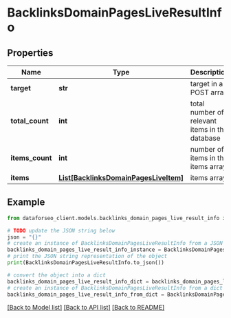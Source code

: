 # BacklinksDomainPagesLiveResultInfo


## Properties

Name | Type | Description | Notes
------------ | ------------- | ------------- | -------------
**target** | **str** | target in a POST array | [optional] 
**total_count** | **int** | total number of relevant items in the database | [optional] 
**items_count** | **int** | number of items in the items array | [optional] 
**items** | [**List[BacklinksDomainPagesLiveItem]**](BacklinksDomainPagesLiveItem.md) | items array | [optional] 

## Example

```python
from dataforseo_client.models.backlinks_domain_pages_live_result_info import BacklinksDomainPagesLiveResultInfo

# TODO update the JSON string below
json = "{}"
# create an instance of BacklinksDomainPagesLiveResultInfo from a JSON string
backlinks_domain_pages_live_result_info_instance = BacklinksDomainPagesLiveResultInfo.from_json(json)
# print the JSON string representation of the object
print(BacklinksDomainPagesLiveResultInfo.to_json())

# convert the object into a dict
backlinks_domain_pages_live_result_info_dict = backlinks_domain_pages_live_result_info_instance.to_dict()
# create an instance of BacklinksDomainPagesLiveResultInfo from a dict
backlinks_domain_pages_live_result_info_from_dict = BacklinksDomainPagesLiveResultInfo.from_dict(backlinks_domain_pages_live_result_info_dict)
```
[[Back to Model list]](../README.md#documentation-for-models) [[Back to API list]](../README.md#documentation-for-api-endpoints) [[Back to README]](../README.md)


